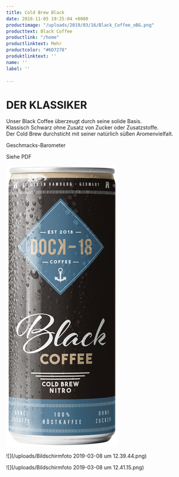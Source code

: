 ```yaml
---
title: Cold Brew Black
date: 2018-11-05 19:25:04 +0000
productimage: "/uploads/2019/03/16/Black_Coffee_oBG.png"
producttext: Black Coffee
productlink: "/home"
productlinktext: Mehr
productcolor: "#6D7278"
produktlinktext: ''
name: ''
label: ''

---
```

# DER KLASSIKER

Unser Black Coffee überzeugt durch seine solide Basis.  
Klassisch Schwarz ohne Zusatz von Zucker oder Zusatzstoffe.  
Der Cold Brew durchsticht mit seiner natürlich süßen Aromenvielfalt.

Geschmacks-Barometer

Siehe PDF

![](/uploads/2019/03/16/Black_Coffee_oBG.png)

![](/uploads/Bildschirmfoto 2019-03-08 um 12.39.44.png)

![](/uploads/Bildschirmfoto 2019-03-08 um 12.41.15.png)